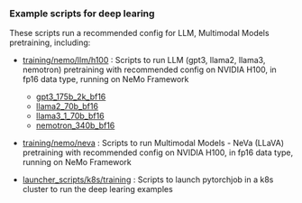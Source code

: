 ### Example scripts for deep learing

These scripts run a recommended config for LLM, Multimodal Models pretraining, including:

- [training/nemo/llm/h100](https://github.com/sallylxl/deep_learning_examples/tree/master/training/nemo/llm/h100)
  : Scripts to run LLM (gpt3, llama2, llama3, nemotron) pretraining with recommended config on NVIDIA H100, in fp16 data type, running on NeMo Framework
  - [gpt3_175b_2k_bf16](https://github.com/sallylxl/deep_learning_examples/tree/master/training/nemo/llm/h100/gpt3_175b_2k_bf16)
  - [llama2_70b_bf16](https://github.com/sallylxl/deep_learning_examples/tree/master/training/nemo/llm/h100/llama2_70b_bf16)
  - [llama3_1_70b_bf16](https://github.com/sallylxl/deep_learning_examples/tree/master/training/nemo/llm/h100/llama3_1_70b_bf16)
  - [nemotron_340b_bf16](https://github.com/sallylxl/deep_learning_examples/tree/master/training/nemo/llm/h100/nemotron_340b_bf16)
- [training/nemo/neva](https://github.com/sallylxl/deep_learning_examples/tree/master/training/nemo/neva)
  : Scripts to run Multimodal Models - NeVa (LLaVA) pretraining with recommended config on NVIDIA H100, in fp16 data type, running on NeMo Framework

- [launcher_scripts/k8s/training](https://github.com/sallylxl/deep_learning_examples/tree/master/launcher_scripts/k8s/training)
  : Scripts to launch pytorchjob in a k8s cluster to run the deep learing examples